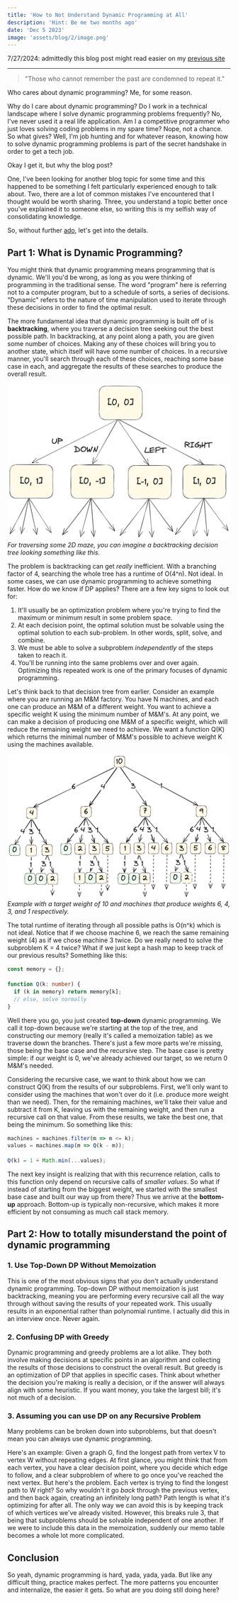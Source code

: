 ```yaml
---
title: 'How to Not Understand Dynamic Programming at All'
description: 'Hint: Be me two months ago'
date: 'Dec 5 2023'
image: 'assets/blog/2/image.png'
---
```


7/27/2024: admittedly this blog post might read easier on my [previous site](https://v1.nickkeil.com/blog/2)

<hr>

> "Those who cannot remember the past are condemned to repeat it."

Who cares about dynamic programming? Me, for some reason.

Why do I care about dynamic programming? Do I work in a technical landscape where I solve dynamic programming problems frequently? No, I've never used it a real life application. Am I a competitive programmer who just loves solving coding problems in my spare time? Nope, not a chance. So what gives? Well, I'm job hunting and for whatever reason, knowing how to solve dynamic programming problems is part of the secret handshake in order to get a tech job.

Okay I get it, but why the blog post?

One, I've been looking for another blog topic for some time and this happened to be something I felt particularly experienced enough to talk about. Two, there are a lot of common mistakes I've encountered that I thought would be worth sharing. Three, you understand a topic better once you've explained it to someone else, so writing this is my selfish way of consolidating knowledge.

So, without further [ado](https://www.merriam-webster.com/dictionary/ado), let's get into the details.

## Part 1: What is Dynamic Programming?

You might think that dynamic programming means programming that is dynamic. We'll you'd be wrong, as long as you were thinking of programming in the traditional sense. The word "program" here is referring not to a computer program, but to a schedule of sorts, a series of decisions. "Dynamic" refers to the nature of time manipulation used to iterate through these decisions in order to find the optimal result.

The more fundamental idea that dynamic programming is built off of is **backtracking**, where you traverse a decision tree seeking out the best possible path. In backtracking, at any point along a path, you are given some number of choices. Making any of these choices will bring you to another state, which itself will have some number of choices. In a recursive manner, you'll search through each of these choices, reaching some base case in each, and aggregate the results of these searches to produce the overall result.

![Backtracking](../../images/blog/2/backtracking.png)
_For traversing some 2D maze, you can imagine a backtracking decision tree looking something like this._

The problem is backtracking can get _really_ inefficient. With a branching factor of 4, searching the whole tree has a runtime of O(4^n). Not ideal. In some cases, we can use dynamic programming to achieve something faster. How do we know if DP applies? There are a few key signs to look out for:

1. It'll usually be an optimization problem where you're trying to find the maximum or minimum result in some problem space.
2. At each decision point, the optimal solution must be solvable using the optimal solution to each sub-problem. In other words, split, solve, and combine.
3. We must be able to solve a subproblem _independently_ of the steps taken to reach it.
4. You'll be running into the same problems over and over again. Optimizing this repeated work is one of the primary focuses of dynamic programming.

Let's think back to that decision tree from earlier. Consider an example where you are running an M&M factory. You have N machines, and each one can produce an M&M of a different weight. You want to achieve a specific weight K using the minimum number of M&M's. At any point, we can make a decision of producing one M&M of a specific weight, which will reduce the remaining weight we need to achieve. We want a function Q(K) which returns the minimal number of M&M's possible to achieve weight K using the machines available.

![Backtracking M&M's](../../images/blog/2/backtracking2.png)
_Example with a target weight of 10 and machines that produce weights 6, 4, 3, and 1 respectively._

The total runtime of iterating through all possible paths is O(n^k) which is not ideal. Notice that if we choose machine 6, we reach the same remaining weight (4) as if we chose machine 3 twice. Do we really need to solve the subproblem K = 4 twice? What if we just kept a hash map to keep track of our previous results? Something like this:

```ts
const memory = {};

function Q(k: number) {
  if (k in memory) return memory[k];
  // else, solve normally
}
```

Well there you go, you just created **top-down** dynamic programming. We call it top-down because we're starting at the top of the tree, and constructing our memory (really it's called a memoization table) as we traverse down the branches. There's just a few more parts we're missing, those being the base case and the recursive step. The base case is pretty simple: if our weight is 0, we've already achieved our target, so we return 0 M&M's needed.

Considering the recursive case, we want to think about how we can construct Q(K) from the results of our subproblems. First, we'll only want to consider using the machines that won't over do it (i.e. produce more weight than we need). Then, for the remaining machines, we'll take their value and subtract it from K, leaving us with the remaining weight, and then run a recursive call on that value. From these results, we take the best one, that being the minimum. So something like this:

<!-- prettier-ignore -->
```ts
machines = machines.filter(m => m <= k);
values = machines.map(m => Q(k - m));

Q(k) = 1 + Math.min(...values);
```

The next key insight is realizing that with this recurrence relation, calls to this function only depend on recursive calls of _smaller values_. So what if instead of starting from the biggest weight, we started with the smallest base case and built our way up from there? Thus we arrive at the **bottom-up** approach. Bottom-up is typically non-recursive, which makes it more efficient by not consuming as much call stack memory.

## Part 2: How to totally misunderstand the point of dynamic programming

### 1. Use Top-Down DP Without Memoization

This is one of the most obvious signs that you don't actually understand dynamic programming. Top-down DP without memoization is just backtracking, meaning you are performing every recursive call all the way through without saving the results of your repeated work. This usually results in an exponential rather than polynomial runtime. I actually did this in an interview once. Never again.

### 2. Confusing DP with Greedy

Dynamic programming and greedy problems are a lot alike. They both involve making decisions at specific points in an algorithm and collecting the results of those decisions to construct the overall result. But greedy is an optimization of DP that applies in specific cases. Think about whether the decision you're making is really a decision, or if the answer will always align with some heuristic. If you want money, you take the largest bill; it's not much of a decision.

### 3. Assuming you can use DP on any Recursive Problem

Many problems can be broken down into subproblems, but that doesn't mean you can always use dynamic programming.

Here's an example: Given a graph G, find the longest path from vertex V to vertex W without repeating edges. At first glance, you might think that from each vertex, you have a clear decision point, where you decide which edge to follow, and a clear subproblem of where to go once you've reached the next vertex. But here's the problem. Each vertex is trying to find the longest path to W right? So why wouldn't it go _back_ through the previous vertex, and then back again, creating an infinitely long path? Path length is what it's optimizing for after all. The only way we can avoid this is by keeping track of which vertices we've already visited. However, this breaks rule 3, that being that subproblems should be solvable independent of one another. If we were to include this data in the memoization, suddenly our memo table becomes a whole lot more complicated.

## Conclusion

So yeah, dynamic programming is hard, yada, yada, yada. But like any difficult thing, practice makes perfect. The more patterns you encounter and internalize, the easier it gets. So what are you doing still doing here?
